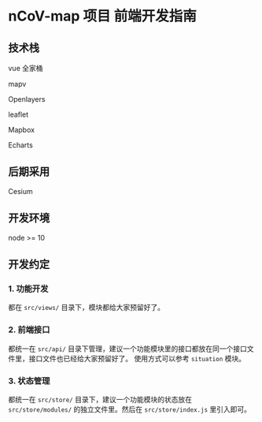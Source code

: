 # nCoV-map 项目 前端开发指南

## 技术栈
vue 全家桶

mapv

Openlayers

leaflet

Mapbox

Echarts

## 后期采用
Cesium


## 开发环境
node >= 10

## 开发约定

### 1. 功能开发
都在 `src/views/` 目录下，模块都给大家预留好了。

### 2. 前端接口
都统一在 `src/api/` 目录下管理，建议一个功能模块里的接口都放在同一个接口文件里，接口文件也已经给大家预留好了。
使用方式可以参考 `situation` 模块。

### 3. 状态管理
都统一在 `src/store/` 目录下，建议一个功能模块的状态放在 `src/store/modules/` 的独立文件里。然后在 `src/store/index.js` 里引入即可。

